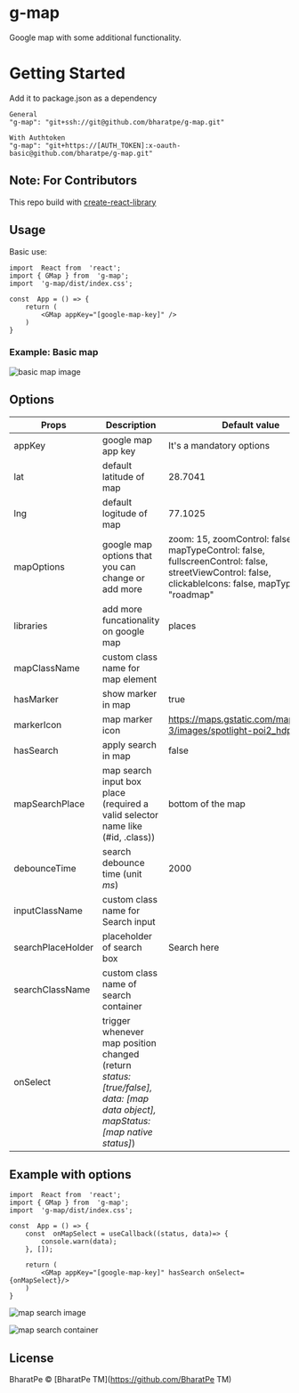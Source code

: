 # g-map
Google map with some additional functionality.
# Getting Started
Add it to package.json as a dependency

    General
    "g-map": "git+ssh://git@github.com/bharatpe/g-map.git"
    
    With Authtoken
    "g-map": "git+https://[AUTH_TOKEN]:x-oauth-basic@github.com/bharatpe/g-map.git"
## Note: For Contributors
This repo build with [create-react-library](https://github.com/transitive-bullshit/create-react-library)
## Usage
Basic use:

    import  React from  'react';
    import { GMap } from  'g-map';
    import  'g-map/dist/index.css';
    
    const  App = () => {
	    return (
		    <GMap appKey="[google-map-key]" />
	    )
    }
### Example: Basic map
 ![basic map image](https://raw.githubusercontent.com/bharatpe/g-map/master/example/images/basic-map.jpg?token=AOWSXMVLCYIAKCY2FC62BJS66D47O)
## Options
|  Props | Description  | Default value
|--|--|--|
| appKey | google map app key | It's a mandatory options
|lat| default latitude of map | 28.7041
|lng| default logitude of map | 77.1025
|mapOptions| google map options that you can change or add more | zoom:  15, zoomControl:  false, mapTypeControl:  false, fullscreenControl:  false, streetViewControl:  false, clickableIcons:  false, mapTypeId:  "roadmap"
|libraries| add more funcationality on google map | places
|mapClassName| custom class name for map element| 
|hasMarker| show marker in map | true
|markerIcon| map marker icon | https://maps.gstatic.com/mapfiles/api-3/images/spotlight-poi2_hdpi.png
|hasSearch| apply search in map | false
|mapSearchPlace| map search input box place (required a valid selector name like (#id, .class)) | bottom of the map
|debounceTime| search debounce time (unit *ms*) | 2000
|inputClassName| custom class name for Search input | 
|searchPlaceHolder| placeholder of search box | Search here
|searchClassName| custom class name of search container
|onSelect| trigger whenever map position changed (return *status: [true/false], data: [map data object], mapStatus: [map native status]*)| 

## Example with options
    import  React from  'react';
    import { GMap } from  'g-map';
    import  'g-map/dist/index.css';
    
    const  App = () => {
        const  onMapSelect = useCallback((status, data)=> {
            console.warn(data);
        }, []);
        
	    return (
		    <GMap appKey="[google-map-key]" hasSearch onSelect={onMapSelect}/>
	    )
    }
![map search image](https://raw.githubusercontent.com/bharatpe/g-map/master/example/images/map-search2.jpg?token=AOWSXMW35JZIB46KBJUZD3K66DZRI)
  
  ![map search container](https://raw.githubusercontent.com/bharatpe/g-map/master/example/images/map-search1.jpg?token=AOWSXMRR2GFIWJR625KQHFS66DZUK)

## License
BharatPe © [BharatPe TM](https://github.com/BharatPe TM)
